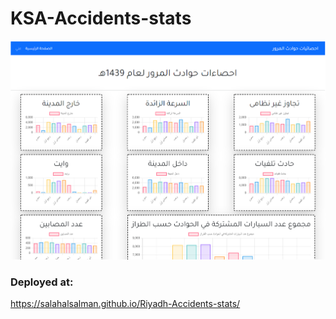 # KSA-Accidents-stats
![Website Pic](https://github.com/SalahAlsalman/KSA-Accidents-stats/blob/master/image/website.png)

### Deployed at: 
https://salahalsalman.github.io/Riyadh-Accidents-stats/
